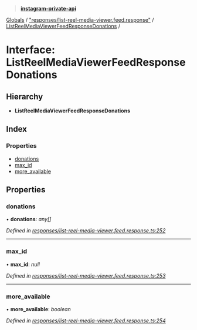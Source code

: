 > **[instagram-private-api](../README.md)**

[Globals](../README.md) / ["responses/list-reel-media-viewer.feed.response"](../modules/_responses_list_reel_media_viewer_feed_response_.md) / [ListReelMediaViewerFeedResponseDonations](_responses_list_reel_media_viewer_feed_response_.listreelmediaviewerfeedresponsedonations.md) /

# Interface: ListReelMediaViewerFeedResponseDonations

## Hierarchy

* **ListReelMediaViewerFeedResponseDonations**

## Index

### Properties

* [donations](_responses_list_reel_media_viewer_feed_response_.listreelmediaviewerfeedresponsedonations.md#donations)
* [max_id](_responses_list_reel_media_viewer_feed_response_.listreelmediaviewerfeedresponsedonations.md#max_id)
* [more_available](_responses_list_reel_media_viewer_feed_response_.listreelmediaviewerfeedresponsedonations.md#more_available)

## Properties

###  donations

• **donations**: *any[]*

*Defined in [responses/list-reel-media-viewer.feed.response.ts:252](https://github.com/dilame/instagram-private-api/blob/3e16058/src/responses/list-reel-media-viewer.feed.response.ts#L252)*

___

###  max_id

• **max_id**: *null*

*Defined in [responses/list-reel-media-viewer.feed.response.ts:253](https://github.com/dilame/instagram-private-api/blob/3e16058/src/responses/list-reel-media-viewer.feed.response.ts#L253)*

___

###  more_available

• **more_available**: *boolean*

*Defined in [responses/list-reel-media-viewer.feed.response.ts:254](https://github.com/dilame/instagram-private-api/blob/3e16058/src/responses/list-reel-media-viewer.feed.response.ts#L254)*